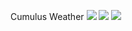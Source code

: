 Cumulus Weather
<img src="https://skandyn-sh.github.io/img/cumulus.png"/>
<img src="https://skandyn-sh.github.io/img/cumulus-settings.png"/>
<img src="https://skandyn-sh.github.io/img/cumulus-choose.png"/>
